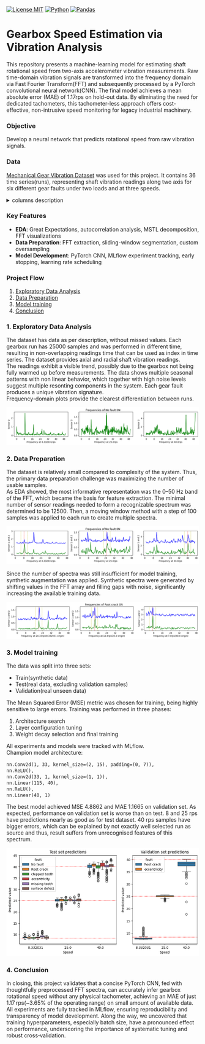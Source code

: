[![License MIT](https://img.shields.io/badge/License-MIT-yellow.svg)](https://opensource.org/licenses/MIT)
[![Python](https://img.shields.io/badge/Python-3776AB?logo=python&logoColor=fff)](#)
[![Pandas](https://img.shields.io/badge/Pandas-150458?logo=pandas&logoColor=fff)](#)

# Gearbox Speed Estimation via Vibration Analysis
This repository presents a machine-learning model for estimating shaft rotational speed from two-axis accelerometer vibration measurements. Raw time-domain vibration signals are transformed into the frequency domain via Fast Fourier Transform(FFT) and subsequently processed by a PyTorch convolutional neural network(CNN). The final model achieves a mean absolute error (MAE) of 1.17rps on hold-out data. By eliminating the need for dedicated tachometers, this tachometer-less approach offers cost-effective, non-intrusive speed monitoring for legacy industrial machinery.

### Objective
Develop a neural network that predicts rotational speed from raw vibration signals.

### Data
[Mechanical Gear Vibration Dataset](https://www.kaggle.com/datasets/hieudaotrung/gear-vibration/data) was used for this project. It contains 36 time series(runs), representing shaft vibration readings along two axis for six different gear faults under two loads and at three speeds.
<details>
<summary>columns description</summary>

- sensor1 - displacement along x-axis(mm)
- sensor2 - displacement along y-axis(mm)
- time_x - sampling timestamp
- speedSet - speed(revolutions per second)
- load_value - load(Nm)
- gear_fault_desc - gear fault type
</details>

### Key Features
- **EDA**: Great Expectations, autocorrelation analysis, MSTL decomposition, FFT visualizations
- **Data Preparation**: FFT extraction, sliding-window segmentation, custom oversampling
- **Model Development**: PyTorch CNN, MLflow experiment tracking, early stopping, learning rate scheduling

### Project Flow
1. [Exploratory Data Analysis](https://github.com/ArtemAntonov/Gearbox-Speed-Estimation-via-Vibration-Analysis/#1-exploratory-data-analysis)
2. [Data Preparation](https://github.com/ArtemAntonov/Gearbox-Speed-Estimation-via-Vibration-Analysis/#2-data-preparation)
3. [Model training](https://github.com/ArtemAntonov/Gearbox-Speed-Estimation-via-Vibration-Analysis/#3-model-training)
4. [Conclusion](https://github.com/ArtemAntonov/Gearbox-Speed-Estimation-via-Vibration-Analysis/#4-conclusion)

### 1. Exploratory Data Analysis
The dataset has data as per description, without missed values. Each gearbox run has 25000 samples and was performed in different time, resulting in non-overlapping readings time that can be used as index in time series. The dataset provides axial and radial shaft vibration readings.<br/>
The readings exhibit a visible trend, possibly due to the gearbox not being fully warmed up before measurements. The data shows multiple seasonal patterns with non linear behavior, which together with high noise levels suggest multiple resonting components in the system. Each gear fault produces a unique vibration signature.<br/>
Frequency-domain plots provide the clearest differentiation between runs.
<p align="center">
<img src="https://github.com/ArtemAntonov/Gearbox-Speed-Estimation-via-Vibration-Analysis/blob/main/img/1.png" alt="Frequency‑domain comparison of gearbox runs"/>
</p>

### 2. Data Preparation
The dataset is relatively small compared to complexity of the system. Thus, the primary data preparation challenge was maximizing the number of usable samples.<br/>
As EDA showed, the most informative representation was the 0–50 Hz band of the FFT, which became the basis for feature extraction. The minimal number of sensor readings needed to form a recognizable spectrum was determined to be 12500. Then, a moving window method with a step of 100 samples was applied to each run to create multiple spectra.
<p align="center">
<img src="https://github.com/ArtemAntonov/Gearbox-Speed-Estimation-via-Vibration-Analysis/blob/main/img/2.png" alt="Windowed FFT spectra"/>
</p>
Since the number of spectra was still insufficient for model training, synthetic augmentation was applied. Synthetic spectra were generated by shifting values in the FFT array and filling gaps with noise, significantly increasing the available training data.
<p align="center">
<img src="https://github.com/ArtemAntonov/Gearbox-Speed-Estimation-via-Vibration-Analysis/blob/main/img/3.png" alt="Synthetic FFT spectra"/>
</p>

### 3. Model training
The data was split into three sets:
- Train(synthetic data)
- Test(real data, excluding validation samples)
- Validation(real unseen data)
  
The Mean Squared Error (MSE) metric was chosen for training, being highly sensitive to large errors. Training was performed in three phases:
1. Architecture search
2. Layer configuration tuning
3. Weight decay selection and final training
  
All experiments and models were tracked with MLflow.<br/>
Champion model architecture:

```
nn.Conv2d(1, 33, kernel_size=(2, 15), padding=(0, 7)),                     
nn.ReLU(),
nn.Conv2d(33, 1, kernel_size=(1, 1)), 
nn.Linear(115, 40),   
nn.ReLU(),
nn.Linear(40, 1)
```
The best model achieved MSE 4.8862 and MAE 1.1665 on validation set. As expected, performance on validation set is worse than on test. 8 and 25 rps have predictions nearly as good as for test dataset. 40 rps samples have bigger errors, which can be explained by not exactly well selected run as source and thus, result suffers from unrecognised features of this spectrum.
<p align="center">
<img src="https://github.com/ArtemAntonov/Gearbox-Speed-Estimation-via-Vibration-Analysis/blob/main/img/4.png"  alt="Prediction errors distribution"/>
</p>

### 4. Conclusion
In closing, this project validates that a concise PyTorch CNN, fed with thoughtfully preprocessed FFT spectra, can accurately infer gearbox rotational speed without any physical tachometer, achieving an MAE of just 1.17 rps(~3.65% of the operating range) on small amount of available data. All experiments are fully tracked in MLflow, ensuring reproducibility and transparency of model development. Along the way, we uncovered that training hyperparameters, especially batch size, have a pronounced effect on performance, underscoring the importance of systematic tuning and robust cross‑validation.